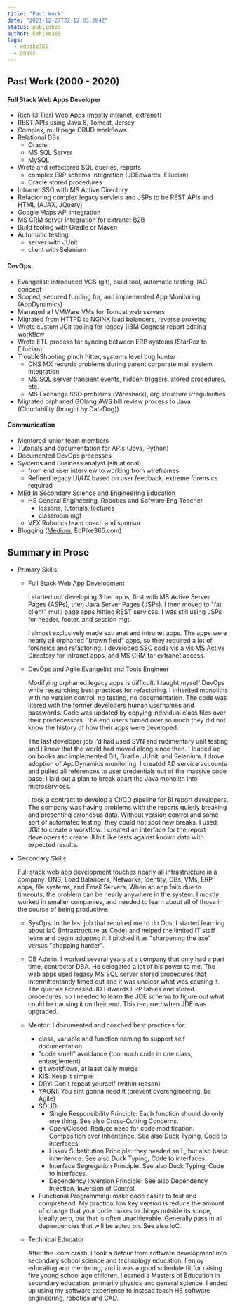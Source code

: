 ```yaml
---
title: "Past Work"
date: "2021-12-27T22:12:03.284Z"
status: published
author: EdPike365
tags:
  - edpike365
  - goals
---
```


## Past Work (2000 - 2020)

#### Full Stack Web Apps Developer

- Rich (3 Tier) Web Apps (mostly intranet, extranet)
- REST APIs using Java 8, Tomcat, Jersey
- Complex, multipage CRUD workflows
- Relational DBs
  - Oracle
  - MS SQL Server
  - MySQL
- Wrote and refactored SQL queries, reports
  - complex ERP schema integration (JDEdwards, Ellucian)
  - Oracle stored procedures
- Intranet SSO with MS Active Directory
- Refactoring complex legacy servlets and JSPs to be REST APIs and HTML (AJAX, JQuery)
- Google Maps API integration
- MS CRM server integration for extranet B2B
- Build tooling with Gradle or Maven
- Automatic testing:
  - server with JUnit
  - client with Selenium

#### DevOps

- Evangelist: introduced VCS (git), build tool, automatic testing, IAC concept
- Scoped, secured funding for, and implemented App Monitoring (AppDynamics)
- Managed all VMWare VMs for Tomcat web servers
- Migrated from HTTPD to NGINX load balancers, reverse proxying
- Wrote custom JGit tooling for legacy (IBM Cognos) report editing workflow
- Wrote ETL process for syncing between ERP systems (StarRez to Ellucian)
- TroubleShooting pinch hitter, systems level bug hunter
  - DNS MX records problems during parent corporate mail system integration
  - MS SQL server transient events, hidden triggers, stored procedures, etc.
  - MS Exchange SSO problems (Wireshark), org structure irregularities
- Migrated orphaned GOlang AWS bill review process to Java (Cloudability (bought by DataDog))

#### Communication

- Mentored junior team members
- Tutorials and documentation for APIs (Java, Python)
- Documented DevOps processes
- Systems and Business analyst (situational)
  - from end user interview to working from wireframes
  - Refined legacy UI/UX based on user feedback, extreme forensics required
- MEd In Secondary Science and Engineering Education
  - HS General Engineering, Robotics and Sofware Eng Teacher
    - lessons, tutorials, lectures
    - classroom mgt
  - VEX Robotics team coach and sponsor
- Blogging ([Medium](https://edpike365.medium.com/), EdPike365.com)

## Summary in Prose

- Primary Skills:

  - Full Stack Web App Development

    I started out developing 3 tier apps, first with MS Active Server Pages (ASPs), then Java Server Pages (JSPs). I then moved to "fat client" multi page apps hitting REST services. I was still using JSPs for header, footer, and session mgt.

    I almost exclusively made extranet and intranet apps. The apps were nearly all orphaned "brown field" apps, so they required a lot of forensics and refactoring. I developed SSO code vis a vis MS Active Directory for intranet apps, and MS CRM for extranet access.

  - DevOps and Agile Evangelist and Tools Engineer

    Modifying orphaned legacy apps is difficult. I taught myself DevOps while researching best practices for refactoring. I inherited monoliths with no version control, no testing, no documentation. The code was litered with the former developers human usernames and passwords. Code was updated by copying individual class files over their predecessors. The end users turned over so much they did not know the history of how their apps were developed.

    The last developer job I'd had used SVN and rudimentary unit testing and I knew that the world had moved along since then. I loaded up on books and implemented Git, Gradle, JUnit, and Selenium. I drove adoption of AppDynamics monitoring. I creatdd AD service accounts and pulled all references to user credentials out of the massive code base. I laid out a plan to break apart the Java monolith into microservices.

    I took a contract to develop a CI/CD pipeline for BI report developers. The company was having problems with the reports quietly breaking and presenting erroneous data. Without version control and some sort of automated testing, they could not spot new breaks. I used JGit to create a workflow. I created an interface for the report developers to create JUnit like tests against known data with expected results.

- Secondary Skills

  Full stack web app development touches nearly all infrastructure in a company: DNS, Load Balancers, Networks, Identity, DBs, VMs, ERP apps, file systems, and Email Servers. When an app fails due to timeouts, the problem can be nearly anywhere in the system. I mostly worked in smaller companies, and needed to learn about all of those in the course of being productive.

  - SysOps: In the last job that required me to do Ops, I started learning about IaC (Infrastructure as Code) and helped the limited IT staff learn and begin adopting it. I pitched it as "sharpening the axe" versus "chopping harder".

  - DB Admin: I worked several years at a company that only had a part time, contractor DBA. He delegated a lot of his power to me. The web apps used legacy MS SQL server stored procedures that intermittentantly timed out and it was unclear what was causing it. The queries accessed JD Edwards ERP tables and stored procedures, so I needed to learn the JDE schema to figure out what could be causing it on their end. This recurred when JDE was upgraded.

  - Mentor: I documented and coached best practices for:

    - class, variable and function naming to support self documentation
    - "code smell" avoidance (too much code in one class, entanglement)
    - git workflows, at least daily merge
    - KIS: Keep it simple
    - DRY: Don't repeat yourself (within reason)
    - YAGNI: You aint gonna need it (prevent overengineering, be Agile)
    - SOLID:
      - Single Responsibility Principle: Each function should do only one thing. See also Cross-Cutting Concerns.
      - Open/Closed: Reduce need for code modification. Composition over Inheritance, See also Duck Typing, Code to interfaces.
      - Liskov Substitution Principle: they needed an L, but also basic inheritence. See also Duck Typing, Code to interfaces.
      - Interface Segregation Principle: See also Duck Typing, Code to interfaces.
      - Dependency Inversion Principle: See also Dependency Injection, Inversion of Control.
    - Functional Programming: make code easier to test and comprehend. My practical low key version is reduce the amount of change that your code makes to things outside its scope, ideally zero, but that is often unachievable. Generally pass in all dependencies that will be acted on. See also IoC.

  - Technical Educator

    After the .com crash, I took a detour from software development into
    secondary school science and technology education. I enjoy educating and
    mentoring, and it was a good schedule fit for raising five young school age children. I earned a Masters of Education in secondary education, primarily physics and general science. I ended up using my software experience to instead teach HS software engineering, robotics and CAD.
